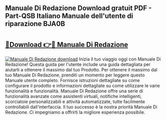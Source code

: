 ## Manuale Di Redazione Download gratuit PDF - Part-QSB Italiano Manuale dell'utente di riparazione BJA0B

# <h2><a href="http://df9gy1r.blite.top/?on=Manuale+Di+Redazione">🔗Download 👉🔴 Manuale Di Redazione</a></h2>

[![Manuale Di Redazione download](https://i.imgur.com/lujVjoI.png)](http://df9gy1r.blite.top/?on=Manuale+Di+Redazione)
Inizia il tuo viaggio oggi con Manuale Di Redazione! Questa guida per l'utente include una guida dettagliata per aiutarti a ottenere il massimo dal tuo Prodotto. Per ottenere il massimo dal tuo Manuale Di Redazione, prenditi un momento per leggere questo Manuale utente completo. Fornisce istruzioni dettagliate su come configurare il prodotto e informazioni dettagliate su come utilizzare le varie funzionalità e funzionalità. Manuale Di Redazione offre una serie di funzionalità avanzate come assistenti virtuali, notifiche intelligenti, scorciatoie personalizzabili e attività automatizzate, tutte facilmente controllabili dall'interfaccia. Il tuo successo è la nostra priorità Manuale Di Redazione. Ci impegniamo a offrirti la migliore esperienza possibile.
